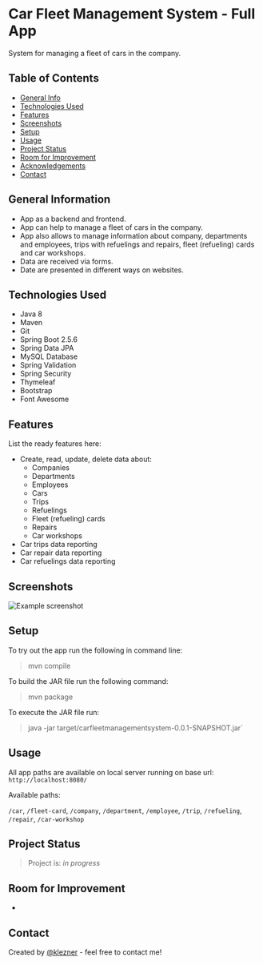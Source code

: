 # Car Fleet Management System - Full App

System for managing a fleet of cars in the company.

## Table of Contents

* [General Info](#general-information)
* [Technologies Used](#technologies-used)
* [Features](#features)
* [Screenshots](#screenshots)
* [Setup](#setup)
* [Usage](#usage)
* [Project Status](#project-status)
* [Room for Improvement](#room-for-improvement)
* [Acknowledgements](#acknowledgements)
* [Contact](#contact)

<!-- * [License](#license) -->

## General Information

- App as a backend and frontend.
- App can help to manage a fleet of cars in the company.
- App also allows to manage information about company, departments and employees, trips with refuelings and repairs,
  fleet (refueling) cards and car workshops.
- Data are received via forms.
- Date are presented in different ways on websites.

## Technologies Used

- Java 8
- Maven
- Git
- Spring Boot 2.5.6
- Spring Data JPA
- MySQL Database
- Spring Validation
- Spring Security
- Thymeleaf
- Bootstrap
- Font Awesome

## Features

List the ready features here:

- Create, read, update, delete data about:
  - Companies
  - Departments
  - Employees
  - Cars
  - Trips
  - Refuelings
  - Fleet (refueling) cards
  - Repairs
  - Car workshops
- Car trips data reporting
- Car repair data reporting
- Car refuelings data reporting

## Screenshots

![Example screenshot](./ccfms.png)

## Setup

To try out the app run the following in command line:
> mvn compile

To build the JAR file run the following command:
> mvn package

To execute the JAR file run:
> java -jar target/carfleetmanagementsystem-0.0.1-SNAPSHOT.jar`

## Usage

All app paths are available on local server running on base url:
`http://localhost:8080/`

Available paths:

`/car`, `/fleet-card`, `/company`, `/department`, `/employee`, `/trip`, `/refueling`, `/repair`, `/car-workshop`

[comment]: <> (with basic auth credentials:)

[comment]: <> (`U: admin/ P: admin1`)

## Project Status

> Project is: _in progress_

## Room for Improvement

-

## Contact

Created by [@klezner](https://github.com/klezner) - feel free to contact me!


<!-- Optional -->
<!-- ## License -->
<!-- This project is open source and available under the [... License](). -->

<!-- You don't have to include all sections - just the one's relevant to your project -->
